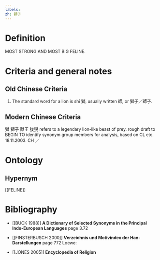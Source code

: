 ```yaml
---
labels: 
zh: 獅子
---
```


# Definition
MOST STRONG AND MOST BIG FELINE.
# Criteria and general notes
## Old Chinese Criteria
1. The standard word for a lion is shī 獅, usually written 師, or 獅子／師子.
## Modern Chinese Criteria
獅
獅子
獸王
狻猊 refers to a legendary lion-like beast of prey.
rough draft to BEGIN TO identify synonym group members for analysis, based on CL etc. 18.11.2003. CH ／
# Ontology

## Hypernym
[[FELINE]]
# Bibliography
- [[BUCK 1988]]
**A Dictionary of Selected Synonyms in the Principal Indo-European Languages** page 3.72

- [[FINSTERBUSCH 2000]]
**Verzeichnis und Motivindex der Han-Darstellungen** page 772
Loewe:
- [[JONES 2005]]
**Encyclopedia of Religion** 
